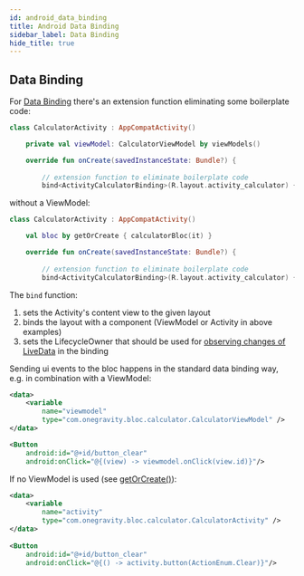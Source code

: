 ```yaml
---
id: android_data_binding
title: Android Data Binding
sidebar_label: Data Binding
hide_title: true
---
```


## Data Binding

For [Data Binding](https://developer.android.com/topic/libraries/data-binding) there's an extension function eliminating some boilerplate code:

```kotlin
class CalculatorActivity : AppCompatActivity()

    private val viewModel: CalculatorViewModel by viewModels()

    override fun onCreate(savedInstanceState: Bundle?) {
        
        // extension function to eliminate boilerplate code
        bind<ActivityCalculatorBinding>(R.layout.activity_calculator) { it.viewmodel = viewModel }
```

without a ViewModel:
```kotlin
class CalculatorActivity : AppCompatActivity()

    val bloc by getOrCreate { calculatorBloc(it) }

    override fun onCreate(savedInstanceState: Bundle?) {
        
        // extension function to eliminate boilerplate code
        bind<ActivityCalculatorBinding>(R.layout.activity_calculator) { it.activity = this }
```

The `bind` function:
1. sets the Activity's content view to the given layout
2. binds the layout with a component (ViewModel or Activity in above examples)
3. sets the LifecycleOwner that should be used for [observing changes of LiveData](./android_live_data) in the binding

Sending ui events to the bloc happens in the standard data binding way, e.g. in combination with a ViewModel:

```xml
<data>
    <variable
        name="viewmodel"
        type="com.onegravity.bloc.calculator.CalculatorViewModel" />
</data>

<Button
    android:id="@+id/button_clear"
    android:onClick="@{(view) -> viewmodel.onClick(view.id)}"/>
```

If no ViewModel is used (see [getOrCreate()](../android/bloc_context.md#activityfragment)):

```xml
<data>
    <variable
        name="activity"
        type="com.onegravity.bloc.calculator.CalculatorActivity" />
</data>
    
<Button
    android:id="@+id/button_clear"
    android:onClick="@{() -> activity.button(ActionEnum.Clear)}"/>
```